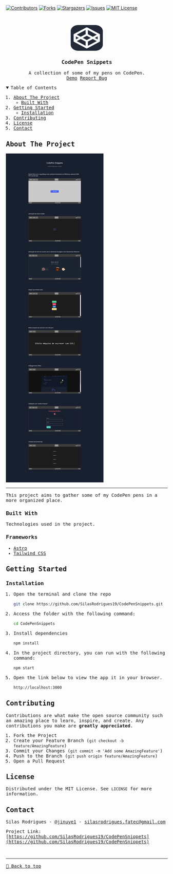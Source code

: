 [![Contributors][contributors-shield]][contributors-url]
[![Forks][forks-shield]][forks-url]
[![Stargazers][stars-shield]][stars-url]
[![Issues][issues-shield]][issues-url]
[![MIT License][license-shield]][license-url]

<!-- PROJECT LOGO -->
<br />
<samp>
<p align="center">
  <a href="https://github.com/SilasRodrigues19/CodePenSnippets">
    <img src="./public/favicon.svg" alt="Logo" width="100" height="80">
  </a>

  <h3 align="center">CodePen Snippets</h3>

  <p align="center">
    A collection of some of my pens on CodePen.
    <br />
    <a href="https://codepen-snippets.vercel.app/">Demo</a>
    <a href="https://github.com/SilasRodrigues19/CodePenSnippets/issues">Report Bug</a>
  </p>
</p>

<!-- TABLE OF CONTENTS -->
<details open="open">
  <summary>Table of Contents</summary>
  <ol>
    <li>
      <a href="#about-the-project">About The Project</a>
      <ul>
        <li><a href="#built-with">Built With</a></li>
      </ul>
    </li>
    <li>
      <a href="#getting-started">Getting Started</a>
      <ul>
        <li><a href="#installation">Installation</a></li>
      </ul>
    </li>
    <li><a href="#contributing">Contributing</a></li>
    <li><a href="#license">License</a></li>
    <li><a href="#contact">Contact</a></li>
  </ol>
</details>

<!-- ABOUT THE PROJECT -->

## About The Project

[![Preview][product-screenshot]](https://codepen-snippets.vercel.app/)<hr>

This project aims to gather some of my CodePen pens in a more organized place.

### Built With

Technologies used in the project.

### Frameworks

- [Astro](https://astro.build/)
- [Tailwind CSS](https://tailwindcss.com)

<!-- GETTING STARTED -->

## Getting Started

### Installation

1. Open the terminal and clone the repo
   ```sh
   git clone https://github.com/SilasRodrigues19/CodePenSnippets.git
   ```
2. Access the folder with the following command:

   ```sh
   cd CodePenSnippets
   ```

3. Install dependencies
   ```sh
   npm install
   ```
4. In the project directory, you can run with the following command:
   ```sh
   npm start
   ```
5. Open the link below to view the app it in your browser.
   ```sh
   http://localhost:3000
   ```

<!-- CONTRIBUTING -->

## Contributing

Contributions are what make the open source community such an amazing place to learn, inspire, and create. Any contributions you make are **greatly appreciated**.

1. Fork the Project
2. Create your Feature Branch (`git checkout -b feature/AmazingFeature`)
3. Commit your Changes (`git commit -m 'Add some AmazingFeature'`)
4. Push to the Branch (`git push origin feature/AmazingFeature`)
5. Open a Pull Request

<!-- LICENSE -->

## License

Distributed under the MIT License. See `LICENSE` for more information.

<!-- CONTACT -->

## Contact

Silas Rodrigues - [@jinuye1](https://twitter.com/jinuye1) - silasrodrigues.fatec@gmail.com

Project Link: [https://github.com/SilasRodrigues19/CodePenSnippets](https://github.com/SilasRodrigues19/CodePenSnippets) <br>

<!-- MARKDOWN LINKS & IMAGES -->
<!-- https://www.markdownguide.org/basic-syntax/#reference-style-links -->

[contributors-shield]: https://img.shields.io/github/contributors/SilasRodrigues19/CodePenSnippets.svg?style=for-the-badge
[contributors-url]: https://github.com/SilasRodrigues19/CodePenSnippets/graphs/contributors
[forks-shield]: https://img.shields.io/github/forks/SilasRodrigues19/CodePenSnippets.svg?style=for-the-badge
[forks-url]: https://github.com/SilasRodrigues19/CodePenSnippets/network/members
[stars-shield]: https://img.shields.io/github/stars/SilasRodrigues19/CodePenSnippets.svg?style=for-the-badge
[stars-url]: https://github.com/SilasRodrigues19/CodePenSnippets/stargazers
[issues-shield]: https://img.shields.io/github/issues/SilasRodrigues19/CodePenSnippets.svg?style=for-the-badge
[issues-url]: https://github.com/SilasRodrigues19/CodePenSnippets/issues
[license-shield]: https://img.shields.io/github/license/SilasRodrigues19/CodePenSnippets.svg?style=for-the-badge
[license-url]: https://github.com/SilasRodrigues19/CodePenSnippets/blob/master/LICENSE
[license-url]: https://github.com/SilasRodrigues19/CodePenSnippets/blob/master/LICENSE.txt
[product-screenshot]: ./public/screenshots/preview.png

<br><hr>
[🔼 Back to top](#CodePen-Snippets)
